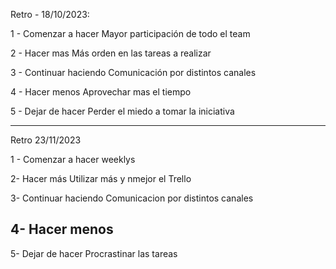Retro - 18/10/2023:

1 - Comenzar a hacer
Mayor participación de todo el team 

2 - Hacer mas
Más orden en las tareas a realizar

3 - Continuar haciendo
Comunicación por distintos canales

4 - Hacer menos
Aprovechar mas el tiempo

5 - Dejar de hacer
Perder el miedo a tomar la iniciativa

------------------------------------------
Retro 23/11/2023

1 - Comenzar a hacer
weeklys

2- Hacer más
Utilizar más y nmejor el Trello

3- Continuar haciendo
Comunicacion por distintos canales

4- Hacer menos
------

5- Dejar de hacer
Procrastinar las tareas
